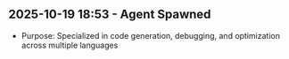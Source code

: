 ﻿## 2025-10-19 18:53 - Agent Spawned
- Purpose: Specialized in code generation, debugging, and optimization across multiple languages

